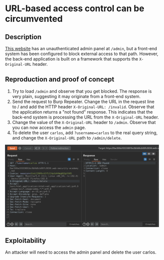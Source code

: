 # URL-based access control can be circumvented

## Description

[This website](https://portswigger.net/web-security/access-control/lab-url-based-access-control-can-be-circumvented) has an unauthenticated admin panel at `/admin`, but a front-end system has been configured to block external access to that path. However, the back-end application is built on a framework that supports the `X-Original-URL` header.

## Reproduction and proof of concept

1. Try to load `/admin` and observe that you get blocked. The response is very plain, suggesting it may originate from a front-end system.
2. Send the request to Burp Repeater. Change the URL in the request line to / and add the HTTP header `X-Original-URL: /invalid`. Observe that the application returns a "not found" response. This indicates that the back-end system is processing the URL from the `X-Original-URL` header.
3. Change the value of the `X-Original-URL` header to `/admin`. Observe that you can now access the `admin` page.
4. To delete the user `carlos`, add `?username=carlos` to the real query string, and change the `X-Original-URL` path to `/admin/delete`.

![ACL](../../_static/images/acl2.png) 

## Exploitability

An attacker will need to access the admin panel and delete the user carlos. 
